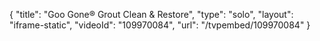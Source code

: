 {
    "title": "Goo Gone&reg; Grout Clean &amp; Restore",
    "type": "solo",
    "layout": "iframe-static",
    "videoId": "109970084",
    "url": "\/tvpembed\/109970084"
}
